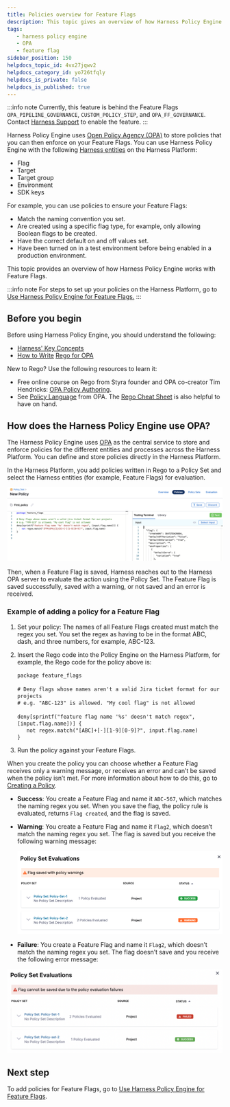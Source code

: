 ```yaml
---
title: Policies overview for Feature Flags
description: This topic gives an overview of how Harness Policy Engine works with Feature Flags and OPA.
tags: 
   - harness policy engine
   - OPA
   - feature flag
sidebar_position: 150
helpdocs_topic_id: 4vx27jqwv2
helpdocs_category_id: yo726tfqly
helpdocs_is_private: false
helpdocs_is_published: true
---
```


:::info note
 Currently, this feature is behind the Feature Flags `OPA_PIPELINE_GOVERNANCE`, `CUSTOM_POLICY_STEP`, and `OPA_FF_GOVERNANCE`. Contact [Harness Support](mailto:support@harness.io) to enable the feature. 
:::

Harness Policy Engine uses [Open Policy Agency (OPA)](https://www.openpolicyagent.org/docs/latest/) to store policies that you can then enforce on your Feature Flags. You can use Harness Policy Engine with the following [Harness entities](../platform/20_References/harness-entity-reference.md) on the Harness Platform:

* Flag
* Target
* Target group
* Environment
* SDK keys

For example, you can use policies to ensure your Feature Flags: 

* Match the naming convention you set.
* Are created using a specific flag type, for example, only allowing Boolean flags to be created.
* Have the correct default on and off values set.
* Have been turned on in a test environment before being enabled in a production environment.

This topic provides an overview of how Harness Policy Engine works with Feature Flags.

:::info note
 For steps to set up your policies on the Harness Platform, go to [Use Harness Policy Engine for Feature Flags.](/docs/platform/Governance/Policy-as-code/using-harness-policy-engine-for-feature-flags)
:::

## Before you begin

Before using Harness Policy Engine, you should understand the following:

* [Harness' Key Concepts](../getting-started/learn-harness-key-concepts.md)
* [How to Write](https://www.openpolicyagent.org/docs/latest/policy-language/) [Rego for OPA](https://www.openpolicyagent.org/docs/latest/policy-language/)

New to Rego? Use the following resources to learn it:

* Free online course on Rego from Styra founder and OPA co-creator Tim Hendricks: [OPA Policy Authoring](https://academy.styra.com/courses/opa-rego).
* See [Policy Language](https://www.openpolicyagent.org/docs/latest/policy-language/) from OPA. The [Rego Cheat Sheet](https://dboles-opa-docs.netlify.app/docs/v0.10.7/rego-cheatsheet/) is also helpful to have on hand.

## How does the Harness Policy Engine use OPA?

The Harness Policy Engine uses [OPA](https://www.openpolicyagent.org/) as the central service to store and enforce policies for the different entities and processes across the Harness Platform. You can define and store policies directly in the Harness Platform. 

In the Harness Platform, you add policies written in Rego to a Policy Set and select the Harness entities (for example, Feature Flags) for evaluation.

![Screenshot of the Policy Editor on the Harness Platform. ](./static/8-harness-policy-engine-10.png)

Then, when a Feature Flag is saved, Harness reaches out to the Harness OPA server to evaluate the action using the Policy Set. The Feature Flag is saved successfully, saved with a warning, or not saved and an error is received.

### Example of adding a policy for a Feature Flag

1. Set your policy: The names of all Feature Flags created must match the regex you set. You set the regex as having to be in the format ABC, dash, and three numbers, for example, ABC-123.
2. Insert the Rego code into the Policy Engine on the Harness Platform, for example, the Rego code for the policy above is:

   ```
   package feature_flags  
     
   # Deny flags whose names aren't a valid Jira ticket format for our projects  
   # e.g. "ABC-123" is allowed. "My cool flag" is not allowed  
     
   deny[sprintf("feature flag name '%s' doesn't match regex", [input.flag.name])] {  
      not regex.match("[ABC]+[-][1-9][0-9]?", input.flag.name)  
   }
   ```
3. Run the policy against your Feature Flags.

When you create the policy you can choose whether a Feature Flag receives only a warning message, or receives an error and can’t be saved when the policy isn’t met. For more information about how to do this, go to [Creating a Policy](/docs/platform/Governance/Policy-as-code/using-harness-policy-engine-for-feature-flags#step-1-creating-a-policy).

* **Success**: You create a Feature Flag and name it `ABC-567`, which matches the naming regex you set. When you save the flag, the policy rule is evaluated, returns `Flag created`, and the flag is saved.
* **Warning**: You create a Feature Flag and name it `Flag2`, which doesn’t match the naming regex you set. The flag is saved but you receive the following warning message:

   ![Screenshot of the warning message "Flag saved with policy warnings". ](./static/8-harness-policy-engine-11.png)

* **Failure**: You create a Feature Flag and name it `Flag2`, which doesn’t match the naming regex you set. The flag doesn’t save and you receive the following error message:

![Screenshot of the error message "flag cannot be saved due to the policy evaluation failures".](./static/8-harness-policy-engine-12.png)

## Next step

To add policies for Feature Flags, go to [Use Harness Policy Engine for Feature Flags](/docs/platform/Governance/Policy-as-code/using-harness-policy-engine-for-feature-flags).

